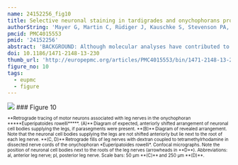 ```yaml
---
name: 24152256_fig10
title: Selective neuronal staining in tardigrades and onychophorans provides insights into the evolution of segmental ganglia in panarthropods.
authorString: 'Mayer G, Martin C, Rüdiger J, Kauschke S, Stevenson PA, Poprawa I, Hohberg K, Schill RO, Pflüger HJ, Schlegel M.'
pmcid: PMC4015553
pmid: '24152256'
abstract: 'BACKGROUND: Although molecular analyses have contributed to a better resolution of the animal tree of life, the phylogenetic position of tardigrades (water bears) is still controversial, as they have been united alternatively with nematodes, arthropods, onychophorans (velvet worms), or onychophorans plus arthropods. Depending on the hypothesis favoured, segmental ganglia in tardigrades and arthropods might either have evolved independently, or they might well be homologous, suggesting that they were either lost in onychophorans or are a synapomorphy of tardigrades and arthropods. To evaluate these alternatives, we analysed the organisation of the nervous system in three tardigrade species using antisera directed against tyrosinated and acetylated tubulin, the amine transmitter serotonin, and the invertebrate neuropeptides FMRFamide, allatostatin and perisulfakinin. In addition, we performed retrograde staining of nerves in the onychophoran Euperipatoides rowelli in order to compare the serial locations of motor neurons within the nervous system relative to the appendages they serve in arthropods, tardigrades and onychophorans. RESULTS: Contrary to a previous report from a Macrobiotus species, our immunocytochemical and electron microscopic data revealed contralateral fibres and bundles of neurites in each trunk ganglion of three tardigrade species, including Macrobiotus cf. harmsworthi, Paramacrobiotus richtersi and Hypsibius dujardini. Moreover, we identified additional, extra-ganglionic commissures in the interpedal regions bridging the paired longitudinal connectives. Within the ganglia we found serially repeated sets of serotonin- and RFamid-like immunoreactive neurons. Furthermore, our data show that the trunk ganglia of tardigrades, which include the somata of motor neurons, are shifted anteriorly with respect to each corresponding leg pair, whereas no such shift is evident in the arrangement of motor neurons in the onychophoran nerve cords. CONCLUSIONS: Taken together, these data reveal three major correspondences between the segmental ganglia of tardigrades and arthropods, including (i) contralateral projections and commissures in each ganglion, (ii) segmentally repeated sets of immunoreactive neurons, and (iii) an anteriorly shifted (parasegmental) position of ganglia. These correspondences support the homology of segmental ganglia in tardigrades and arthropods, suggesting that these structures were either lost in Onychophora or, alternatively, evolved in the tardigrade/arthropod lineage.'
doi: 10.1186/1471-2148-13-230
thumb_url: 'http://europepmc.org/articles/PMC4015553/bin/1471-2148-13-230-10.gif'
figure_no: 10
tags:
  - eupmc
  - figure
---
```

<img src='http://europepmc.org/articles/PMC4015553/bin/1471-2148-13-230-10.jpg' style='max-height: 300px'>
### Figure 10
<p style='font-size: 10px;'>**Retrograde tracing of motor neurons associated with leg nerves in the onychophoran *****Euperipatoides rowelli*****. (A)** Diagram of expected, anteriorly shifted arrangement of neuronal cell bodies supplying the legs, if parasegments were present. **(B)** Diagram of revealed arrangement. Note that the neuronal cell bodies supplying the legs are not shifted anteriorly but lie next to the root of each leg nerve. **(C, D)** Retrograde fills of leg nerves with dextran coupled to tetramethylrhodamine in dissected nerve cords of the onychophoran *Euperipatoides rowelli*. Confocal micrographs. Note the position of neuronal cell bodies next to the roots of the leg nerves (arrowheads in **D**). Abbreviations: al, anterior leg nerve; pl, posterior leg nerve. Scale bars: 50&nbsp;μm **(C)** and 250&nbsp;μm **(D)**.</p>